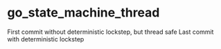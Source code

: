 ﻿# go_state_machine_thread

First commit without deterministic lockstep, but thread safe
Last commit with deterministic lockstep
